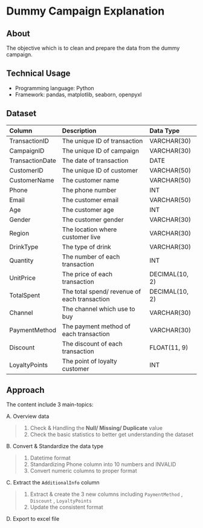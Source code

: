 # Dummy Campaign Explanation

## About
The objective which is to clean and prepare the data from the dummy campaign.

## Technical Usage
* Programming language: Python
* Framework: pandas, matplotlib, seaborn, openpyxl

## Dataset

| Column                  | Description                                   | Data Type      |
| :---------------------- | :-------------------------------------------- | :------------- |
| TransactionID           | The unique ID of transaction                  | VARCHAR(30)    |
| CampaignID              | The unique ID of campaign                     | VARCHAR(30)    |
| TransactionDate         | The date of transaction                       | DATE           | 
| CustomerID              | The unique ID of customer                     | VARCHAR(50)    |
| CustomerName            | The customer name                             | VARCHAR(50)    |
| Phone                   | The phone number                              | INT            |
| Email                   | The customer email                            | VARCHAR(50)    |
| Age                     | The customer age                              | INT            |
| Gender                  | The customer gender                           | VARCHAR(30)    |
| Region                  | The location where customer live              | VARCHAR(30)    |
| DrinkType               | The type of drink                             | VARCHAR(30)    |
| Quantity                | The number of each transaction                | INT            |
| UnitPrice               | The price of each transaction                 | DECIMAL(10, 2) |
| TotalSpent              | The total spend/ revenue of each transaction  | DECIMAL(10, 2) |
| Channel                 | The channel which use to buy                  | VARCHAR(30)    |
| PaymentMethod           | The payment method of each transaction        | VARCHAR(30)    |
| Discount                | The discount of each transaction              | FLOAT(11, 9)   |
| LoyaltyPoints           | The point of loyalty customer                 | INT            |


## Approach
The content include 3 main-topics:

A. Overview data
> 1. Check & Handling the **Null/ Missing/ Duplicate** value
> 2. Check the basic statistics to better get understanding the dataset

B. Convert & Standardize the data type
> 1. Datetime format
> 2. Standardizing Phone column into 10 numbers and INVALID
> 3. Convert numeric columns to proper format

C. Extract the `AdditionalInfo` column
> 1. Extract & create the 3 new columns including `PaymentMethod` , `Discount` , `LoyaltyPoints`
> 2. Update the consistent format

D. Export to excel file





